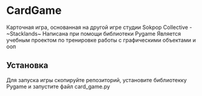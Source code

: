 # CardGame

Карточная игра, основанная на другой игре студии Sokpop Collective - ~Stacklands~
Написана при помощи библиотеки Pygame
Является учебным проектом по тренировке работы с графическими объектами и ооп

## Установка

Для запуска игры скопируйте репозиторий, установите библиотекку Pygame и запустите файл card_game.py
